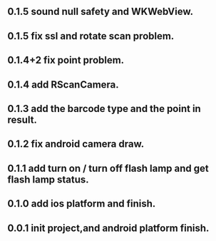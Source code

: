 ## 0.1.5 sound null safety and WKWebView.

## 0.1.5 fix ssl and rotate scan problem.

## 0.1.4+2 fix point problem.

## 0.1.4 add RScanCamera.

## 0.1.3 add the barcode type and the point in result.

## 0.1.2 fix android camera draw.

## 0.1.1 add turn on / turn off flash lamp and get flash lamp status.

## 0.1.0 add ios platform and finish.

## 0.0.1 init project,and android platform finish.


